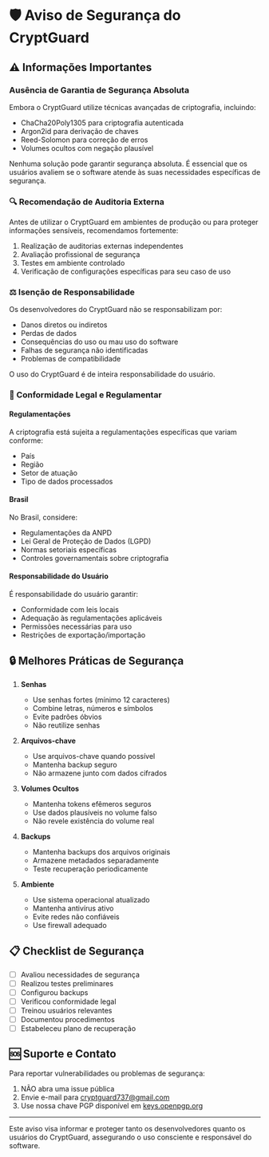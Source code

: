 # 🛡️ Aviso de Segurança do CryptGuard

## ⚠️ Informações Importantes

### Ausência de Garantia de Segurança Absoluta

Embora o CryptGuard utilize técnicas avançadas de criptografia, incluindo:
- ChaCha20Poly1305 para criptografia autenticada
- Argon2id para derivação de chaves
- Reed-Solomon para correção de erros
- Volumes ocultos com negação plausível

Nenhuma solução pode garantir segurança absoluta. É essencial que os usuários avaliem se o software atende às suas necessidades específicas de segurança.

### 🔍 Recomendação de Auditoria Externa

Antes de utilizar o CryptGuard em ambientes de produção ou para proteger informações sensíveis, recomendamos fortemente:

1. Realização de auditorias externas independentes
2. Avaliação profissional de segurança
3. Testes em ambiente controlado
4. Verificação de configurações específicas para seu caso de uso

### ⚖️ Isenção de Responsabilidade

Os desenvolvedores do CryptGuard não se responsabilizam por:
- Danos diretos ou indiretos
- Perdas de dados
- Consequências do uso ou mau uso do software
- Falhas de segurança não identificadas
- Problemas de compatibilidade

O uso do CryptGuard é de inteira responsabilidade do usuário.

### 📜 Conformidade Legal e Regulamentar

#### Regulamentações
A criptografia está sujeita a regulamentações específicas que variam conforme:
- País
- Região
- Setor de atuação
- Tipo de dados processados

#### Brasil
No Brasil, considere:
- Regulamentações da ANPD
- Lei Geral de Proteção de Dados (LGPD)
- Normas setoriais específicas
- Controles governamentais sobre criptografia

#### Responsabilidade do Usuário
É responsabilidade do usuário garantir:
- Conformidade com leis locais
- Adequação às regulamentações aplicáveis
- Permissões necessárias para uso
- Restrições de exportação/importação

## 🔒 Melhores Práticas de Segurança

1. **Senhas**
   - Use senhas fortes (mínimo 12 caracteres)
   - Combine letras, números e símbolos
   - Evite padrões óbvios
   - Não reutilize senhas

2. **Arquivos-chave**
   - Use arquivos-chave quando possível
   - Mantenha backup seguro
   - Não armazene junto com dados cifrados

3. **Volumes Ocultos**
   - Mantenha tokens efêmeros seguros
   - Use dados plausíveis no volume falso
   - Não revele existência do volume real

4. **Backups**
   - Mantenha backups dos arquivos originais
   - Armazene metadados separadamente
   - Teste recuperação periodicamente

5. **Ambiente**
   - Use sistema operacional atualizado
   - Mantenha antivírus ativo
   - Evite redes não confiáveis
   - Use firewall adequado

## 📋 Checklist de Segurança

- [ ] Avaliou necessidades de segurança
- [ ] Realizou testes preliminares
- [ ] Configurou backups
- [ ] Verificou conformidade legal
- [ ] Treinou usuários relevantes
- [ ] Documentou procedimentos
- [ ] Estabeleceu plano de recuperação

## 🆘 Suporte e Contato

Para reportar vulnerabilidades ou problemas de segurança:
1. NÃO abra uma issue pública
2. Envie e-mail para [cryptguard737@gmail.com](mailto:security@cryptguard.example.com)
3. Use nossa chave PGP disponível em [keys.openpgp.org](https://keys.openpgp.org)

---

Este aviso visa informar e proteger tanto os desenvolvedores quanto os usuários do CryptGuard, assegurando o uso consciente e responsável do software. 
